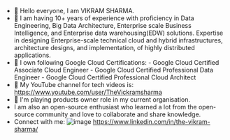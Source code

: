- 👋 Hello everyone, I am VIKRAM SHARMA. 
- 👀 I am having 10+ years of experience with proficiency in Data Engineering, Big Data Architecture, Enterprise scale Business Intelligence, and Enterprise data warehousing(EDW) solutions.
Expertise in designing Enterprise-scale technical cloud and hybrid infrastructures, architecture designs, and implementation, of highly distributed applications.
- 🌱 I own following Google Cloud Certifications:
        -  Google Cloud Certified Associate Cloud Engineer
        -  Google Cloud Certified Professional Data Engineer
        -  Google Cloud Certified Professional Cloud Architect
- 💞️ My YouTube channel for tech videos is: https://www.youtube.com/user/TheVickramsharma
- 🌱 I'm playing products owner role in my current organisation.
- I am also an open-source enthusiast who learned a lot from the open-source community and love to collaborate and share knowledge.
- Connect with me:
       ![image](https://user-images.githubusercontent.com/9397194/204473258-388589a2-d95c-4993-8c0f-17fc452d1274.png)
https://www.linkedin.com/in/the-vikram-sharma/

